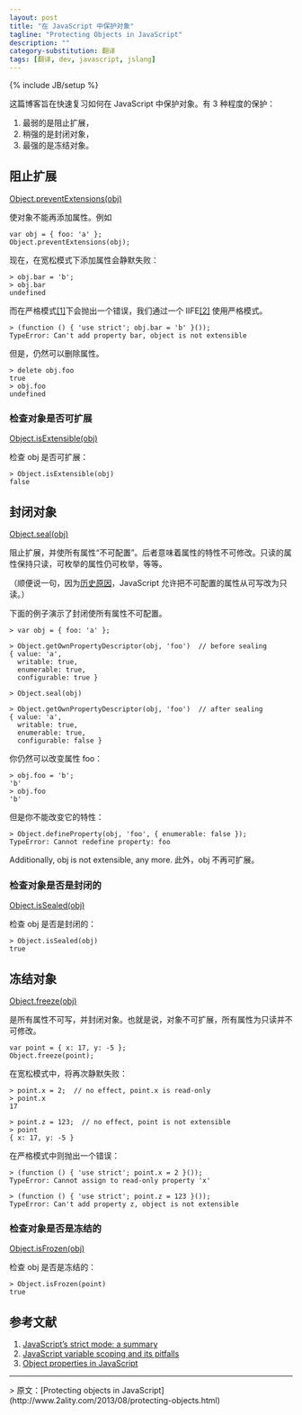 ```yaml
---
layout: post
title: "在 JavaScript 中保护对象"
tagline: "Protecting Objects in JavaScript"
description: ""
category-substitution: 翻译
tags: [翻译, dev, javascript, jslang]
---
```

{% include JB/setup %}

<!-- This blog post is a quick refresher of how objects can be protected in JavaScript. There are three levels of protection: -->
这篇博客旨在快速复习如何在 JavaScript 中保护对象。有 3 种程度的保护：

<!-- 1. Preventing extensions is the weakest level,
1. sealing is stronger,
1. freezing is strongest. -->

1. 最弱的是阻止扩展，
2. 稍强的是封闭对象，
3. 最强的是冻结对象。


<!-- ## Preventing extension -->
## 阻止扩展

[Object.preventExtensions(obj)](https://developer.mozilla.org/en-US/docs/Web/JavaScript/Reference/Global_Objects/Object/preventExtensions)

<!-- makes it impossible to add properties to obj. Example: -->
使对象不能再添加属性。例如

    var obj = { foo: 'a' };
    Object.preventExtensions(obj);

<!-- Now adding a propert fails silently in sloppy mode: -->
现在，在宽松模式下添加属性会静默失败：

    > obj.bar = 'b';
    > obj.bar
    undefined

<!-- And throws an error in strict mode [1](#[1]), which we switch to via an IIFE [2](#[2]). -->
而在严格模式[[1]](#[1])下会抛出一个错误，我们通过一个 IIFE[[2]](#[2]) 使用严格模式。

    > (function () { 'use strict'; obj.bar = 'b' }());
    TypeError: Can't add property bar, object is not extensible

<!-- You can still delete properties, though. -->
但是，仍然可以删除属性。

    > delete obj.foo
    true
    > obj.foo
    undefined

<!-- ### Checking whether an object is extensible -->
### 检查对象是否可扩展

[Object.isExtensible(obj)](https://developer.mozilla.org/en-US/docs/Web/JavaScript/Reference/Global_Objects/Object/isExtensible)

<!-- checks whether obj is extensible: -->
检查 obj 是否可扩展：

    > Object.isExtensible(obj)
    false

<!-- ## Sealing -->
## 封闭对象

[Object.seal(obj)](https://developer.mozilla.org/en-US/docs/Web/JavaScript/Reference/Global_Objects/Object/seal)

<!-- prevents extensions and makes all properties “unconfigurable”. The latter means that the attributes [3](#[3]) of properties can’t be changed, any more. Read-only properties stay read-only, enumerable properties stay enumerable, etc. -->
阻止扩展，并使所有属性“不可配置”。后者意味着属性的特性不可修改。只读的属性保持只读，可枚举的属性仍可枚举，等等。

<!-- (As an aside, JavaScript does allow you to change an unconfigurable property from writable to read-only, due to [historical reasons](http://stackoverflow.com/questions/9829817/why-can-i-set-enumerability-and-writability-of-unconfigurable-property-descripto/9843191#9843191).) -->
（顺便说一句，因为[历史原因](http://stackoverflow.com/questions/9829817/why-can-i-set-enumerability-and-writability-of-unconfigurable-property-descripto/9843191#9843191)，JavaScript 允许把不可配置的属性从可写改为只读。）

<!-- The following example demonstrates that sealing makes all properties unconfigurable. -->
下面的例子演示了封闭使所有属性不可配置。

    > var obj = { foo: 'a' };

    > Object.getOwnPropertyDescriptor(obj, 'foo')  // before sealing
    { value: 'a',
      writable: true,
      enumerable: true,
      configurable: true }

    > Object.seal(obj)

    > Object.getOwnPropertyDescriptor(obj, 'foo')  // after sealing
    { value: 'a',
      writable: true,
      enumerable: true,
      configurable: false }

<!-- You can still change the property foo: -->
你仍然可以改变属性 foo：

    > obj.foo = 'b';
    'b'
    > obj.foo
    'b'

<!-- But you can’t change its attributes: -->
但是你不能改变它的特性：

    > Object.defineProperty(obj, 'foo', { enumerable: false });
    TypeError: Cannot redefine property: foo

Additionally, obj is not extensible, any more.
此外，obj 不再可扩展。

<!-- ### Checking whether an object is sealed -->
### 检查对象是否是封闭的

[Object.isSealed(obj)](https://developer.mozilla.org/en-US/docs/Web/JavaScript/Reference/Global_Objects/Object/isSealed)

<!-- checks whether obj is sealed: -->
检查 obj 是否是封闭的：

    > Object.isSealed(obj)
    true

<!-- ## Freezing -->
## 冻结对象

[Object.freeze(obj)](https://developer.mozilla.org/en-US/docs/Web/JavaScript/Reference/Global_Objects/Object/freeze)

<!-- makes all properties non-writable and seals obj. That is, obj is not extensible, all properties are read-only and there is no way to change that. -->
是所有属性不可写，并封闭对象。也就是说，对象不可扩展，所有属性为只读并不可修改。

    var point = { x: 17, y: -5 };
    Object.freeze(point);

<!-- Once again, you get silent failures in sloppy mode: -->
在宽松模式中，将再次静默失败：

    > point.x = 2;  // no effect, point.x is read-only
    > point.x
    17

    > point.z = 123;  // no effect, point is not extensible
    > point
    { x: 17, y: -5 }

<!-- And errors in strict mode: -->
在严格模式中则抛出一个错误：

    > (function () { 'use strict'; point.x = 2 }());
    TypeError: Cannot assign to read-only property 'x'

    > (function () { 'use strict'; point.z = 123 }());
    TypeError: Can't add property z, object is not extensible

<!-- ### Checking whether an object is frozen -->
### 检查对象是否是冻结的

[Object.isFrozen(obj)](https://developer.mozilla.org/en-US/docs/Web/JavaScript/Reference/Global_Objects/Object/isFrozen)

<!-- checks whether obj is frozen: -->
检查 obj 是否是冻结的：

    > Object.isFrozen(point)
    true

<!-- ## References -->
## 参考文献

<a name="[1]"></a>
<a name="[2]"></a>

1. [JavaScript’s strict mode: a summary](http://www.2ality.com/2011/01/javascripts-strict-mode-summary.html)
1. [JavaScript variable scoping and its pitfalls](http://www.2ality.com/2011/02/javascript-variable-scoping-and-its.html)
1. [Object properties in JavaScript](http://www.2ality.com/2012/10/javascript-properties.html)

<hr>
> 原文：[Protecting objects in JavaScript](http://www.2ality.com/2013/08/protecting-objects.html)

<link href="/assets/codemirror/lib/codemirror.css" rel="stylesheet">
<link href="/assets/codemirror/theme/neat.css" rel="stylesheet">
<script src="/assets/codemirror/lib/codemirror.js"></script>
<script src="/assets/codemirror/addon/runmode/runmode.js"></script>
<script src="/assets/codemirror/mode/javascript/javascript.js"></script>
<script type="text/javascript">
    $('pre').each(function(index, el){
        $(this).hide()
        var ctn = $('<pre class="cm-s-neat">').insertAfter(this)
        CodeMirror.runMode($(this).find('code').text(), 'javascript',
                 ctn.get(0));
    })
</script>